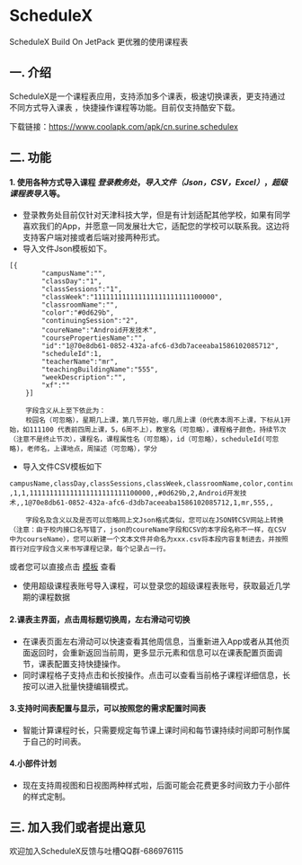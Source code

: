 # ScheduleX
ScheduleX Build On JetPack 更优雅的使用课程表

## 一. 介绍
ScheduleX是一个课程表应用，支持添加多个课表，极速切换课表，更支持通过不同方式导入课表
，快捷操作课程等功能。目前仅支持酷安下载。

下载链接：https://www.coolapk.com/apk/cn.surine.schedulex


## 二. 功能

#### 1. 使用各种方式导入课程 *登录教务处*，*导入文件（Json，CSV，Excel）*，*超级课程表导入*等。
- 登录教务处目前仅针对天津科技大学，但是有计划适配其他学校，如果有同学喜欢我们的App，并愿意一同发展壮大它，适配您的学校可以联系我。这边将支持客户端对接或者后端对接两种形式。
- 导入文件Json模板如下。
```
[{
        "campusName":"",
        "classDay":"1",
        "classSessions":"1",
        "classWeek":"111111111111111111111111100000",
        "classroomName":"",
        "color":"#0d629b",
        "continuingSession":"2",
        "coureName":"Android开发技术",
        "coursePropertiesName":"",
        "id":"1@70e8db61-0852-432a-afc6-d3db7aceeaba1586102085712",
        "scheduleId":1,
        "teacherName":"mr",
        "teachingBuildingName":"555",
        "weekDescription":"",
        "xf":""
    }]
    
    字段含义从上至下依此为：
    校园名（可忽略），星期几上课，第几节开始，哪几周上课（0代表本周不上课，下标从1开始，如111100 代表前四周上课，5，6周不上），教室名（可忽略），课程格子颜色，持续节次（注意不是终止节次），课程名，课程属性名（可忽略），id（可忽略），scheduleId(可忽略)，老师名，上课地点，周描述（可忽略），学分
```
- 导入文件CSV模板如下
```
campusName,classDay,classSessions,classWeek,classroomName,color,continuingSession,courseName,coursePropertiesName,id,scheduleId,teacherName,teachingBuildingName,weekDescription,xf
,1,1,111111111111111111111111100000,,#0d629b,2,Android开发技术,,1@70e8db61-0852-432a-afc6-d3db7aceeaba1586102085712,1,mr,555,,

    字段名及含义以及是否可以忽略同上文Json格式类似，您可以在JSON转CSV网站上转换（注意：由于校内接口名写错了，json的coureName字段和CSV的本字段名称不一样，在CSV中为courseName），您可以新建一个文本文件并命名为xxx.csv将本段内容复制进去，并按照首行对应字段含义来书写课程记录，每个记录占一行。    
```
或者您可以直接点击 [模板](https://github.com/Surine/ScheduleX/blob/dev/csv%E6%A8%A1%E6%9D%BF.csv) 查看
- 使用超级课程表账号导入课程，可以登录您的超级课程表账号，获取最近几学期的课程数据

#### 2.课表主界面，点击周标题切换周，左右滑动可切换
 - 在课表页面左右滑动可以快速查看其他周信息，当重新进入App或者从其他页面返回时，会重新返回当前周，更多显示元素和信息可以在课表配置页面调节，课表配置支持快捷操作。
 - 同时课程格子支持点击和长按操作。点击可以查看当前格子课程详细信息，长按可以进入批量快捷编辑模式。
 
#### 3.支持时间表配置与显示，可以按照您的需求配置时间表
 - 智能计算课程时长，只需要规定每节课上课时间和每节课持续时间即可制作属于自己的时间表。
 
#### 4.小部件计划
- 现在支持周视图和日视图两种样式啦，后面可能会花费更多时间致力于小部件的样式定制。

## 三. 加入我们或者提出意见
 欢迎加入ScheduleX反馈与吐槽QQ群-686976115
